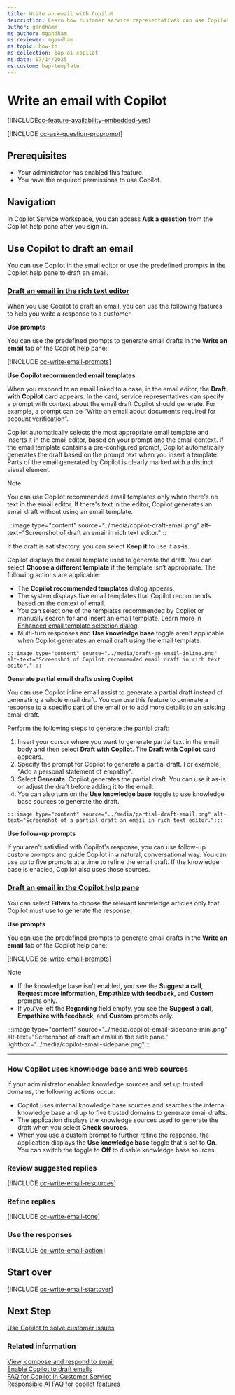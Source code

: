 ```yaml
---
title: Write an email with Copilot
description: Learn how customer service representatives can use Copilot to draft emails to increase productivity.
author: gandhamm
ms.author: mgandham
ms.reviewer: mgandham
ms.topic: how-to
ms.collection: bap-ai-copilot
ms.date: 07/14/2025
ms.custom: bap-template 
---
```


# Write an email with Copilot

[!INCLUDE[cc-feature-availability-embedded-yes](../includes/cc-feature-availability.md)]

[!INCLUDE [cc-ask-question-proprompt](../../shared/cc-write-email-intro.md)]

## Prerequisites

- Your administrator has enabled this feature.
- You have the required permissions to use Copilot.

## Navigation

 In Copilot Service workspace, you can access **Ask a question** from the Copilot help pane after you sign in.

## Use Copilot to draft an email

You can use Copilot in the email editor or use the predefined prompts in the Copilot help pane to draft an email. 

  ### [Draft an email in the rich text editor](#tab/richtexteditor)

  When you use Copilot to draft an email, you can use the following features to help you write a response to a customer.

 **Use prompts**

 You can use the predefined prompts to generate email drafts in the **Write an email** tab of the Copilot help pane:

[!INCLUDE [cc-write-email-prompts](../../shared/cc-write-email-prompts.md)]

  **Use Copilot recommended email templates**

  When you respond to an email linked to a case, in the email editor, the **Draft with Copilot** card appears. In the card, service representatives can specify a prompt with context about the email draft Copilot should generate. For example, a prompt can be “Write an email about documents required for account verification”.

  Copilot automatically selects the most appropriate email template and inserts it in the email editor, based on your prompt and the email context. If the email template contains a pre-configured prompt, Copilot automatically generates the draft based on the prompt text when you insert a template. Parts of the email generated by Copilot is clearly marked with a distinct visual element.

  > [!NOTE]
  > You can use Copilot recommended email templates only when there's no text in the email editor. If there's text in the editor, Copilot generates an email draft without using an email template.

   :::image type="content" source="../media/copilot-draft-email.png" alt-text="Screenshot of draft an email in rich text editor."::: 
 
  If the draft is satisfactory, you can select **Keep it** to use it as-is.

  Copilot displays the email template used to generate the draft. You can select **Choose a different template** if the template isn’t appropriate. The following actions are applicable:
   - The **Copilot recommended templates** dialog appears.
   - The system displays five email templates that Copilot recommends based on the context of email. 
   - You can select one of the templates recommended by Copilot or manually search for and insert an email template. Learn more in [Enhanced email template selection dialog](/power-apps/user/insert-email-template#enhanced-email-template-selection-dialog).
   - Multi-turn responses and **Use knowledge base** toggle aren't applicable when Copilot generates an email draft using the email template.
 
    :::image type="content" source="../media/draft-an-email-inline.png" alt-text="Screenshot of Copilot recommended email draft in rich text editor."::: 

  **Generate partial email drafts using Copilot**

  You can use Copilot inline email assist to generate a partial draft instead of generating a whole email draft. You can use this feature to generate a response to a specific part of the email or to add more details to an existing email draft.

  Perform the following steps to generate the partial draft:

  1. Insert your cursor where you want to generate partial text in the email body and then select **Draft with Copilot**. The **Draft with Copilot** card appears. 
  1. Specify the prompt for Copilot to generate a partial draft. For example, "Add a personal statement of empathy".
  1. Select **Generate**. Copilot generates the partial draft. You can use it as-is or adjust the draft before adding it to the email.
  1. You can also turn on the **Use knowledge base** toggle to use knowledge base sources to generate the draft. 

    :::image type="content" source="../media/partial-draft-email.png" alt-text="Screenshot of a partial draft an email in rich text editor."::: 

 **Use follow-up prompts**

 If you aren't satisfied with Copilot's response, you can use follow-up custom prompts and guide Copilot in a natural, conversational way. You can use up to five prompts at a time to refine the email draft. If the knowledge base is enabled, Copilot also uses those sources.

  
### [Draft an email in the Copilot help pane](#tab/copilothelppane)

  You can select **Filters** to choose the relevant knowledge articles only that Copilot must use to generate the response.

 **Use prompts**

 You can use the predefined prompts to generate email drafts in the **Write an email** tab of the Copilot help pane:

[!INCLUDE [cc-write-email-prompts](../../shared/cc-write-email-prompts.md)]

 > [!NOTE]
 > - If the knowledge base isn't enabled, you see the **Suggest a call**, **Request more information**, **Empathize with feedback**, and **Custom** prompts only.
 > - If you've left the **Regarding** field empty, you see the **Suggest a call**, **Empathize with feedback**, and **Custom** prompts only.

  :::image type="content" source="../media/copilot-email-sidepane-mini.png" alt-text="Screenshot of draft an email in the side pane." lightbox="../media/copilot-email-sidepane.png":::

---

### How Copilot uses knowledge base and web sources

If your administrator enabled knowledge sources and set up trusted domains, the following actions occur:
-  Copilot uses internal knowledge base sources and searches the internal knowledge base and up to five trusted domains to generate email drafts. 
- The application displays the knowledge sources used to generate the draft when you select **Check sources**.
- When you use a custom prompt to further refine the response, the application displays the **Use knowledge base** toggle that's set to **On**. You can switch the toggle to **Off** to disable knowledge base sources.

### Review suggested replies

[!INCLUDE [cc-write-email-resources](../../shared/cc-write-email-resources.md)]

### Refine replies

[!INCLUDE [cc-write-email-tone](../../shared/cc-write-email-tone.md)]

### Use the responses

[!INCLUDE [cc-write-email-action](../../shared/cc-write-email-action.md)]

## Start over

[!INCLUDE [cc-write-email-startover](../../shared/cc-write-email-startover.md)]


## Next Step

[Use Copilot to solve customer issues](use-copilot-features.md)

### Related information
[View, compose and respond to email](/power-apps/user/view-compose-email)  
[Enable Copilot to draft emails](/dynamics365/customer-service/administer/copilot-email-enable)  
[FAQ for Copilot in Customer Service](/dynamics365/customer-service/administer/faq-copilot-features)   
[Responsible AI FAQ for copilot features](/dynamics365/customer-service/implement/faq-responsible-ai-copilot)    
